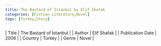 ```yaml
---
title: The Bastard of Istanbul by Elif Shafak
categories: [Fiction Literature,Novel]
tags: [Turkey,Story]
---     
```

| Title | The Bastard of Istanbul  |
| Author |  Elif Shafak  |
| Publication Date | 2006   |
| Country | Turkey |
| Genre | Novel  |
        